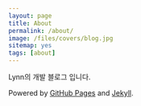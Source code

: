 ```yaml
---
layout: page
title: About
permalink: /about/
image: /files/covers/blog.jpg
sitemap: yes
tags: [about]
---
```


Lynn의 개발 블로그 입니다.

Powered by [GitHub Pages](https://pages.github.com) and [Jekyll](https://jekyllrb.com).

